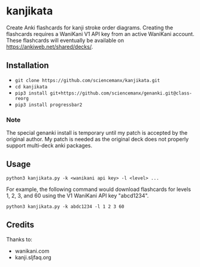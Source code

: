 # kanjikata
Create Anki flashcards for kanji stroke order diagrams. Creating the flashcards requires a WaniKani V1 API key from an active WaniKani account. These flashcards will eventually be available on https://ankiweb.net/shared/decks/.

## Installation

- `git clone https://github.com/sciencemanx/kanjikata.git`
- `cd kanjikata`
- `pip3 install git+https://github.com/sciencemanx/genanki.git@class-reorg`
- `pip3 install progressbar2`

### Note
The special genanki install is temporary until my patch is accepted by the
original author. My patch is needed as the original deck does not properly
support multi-deck anki packages.

## Usage

`python3 kanjikata.py -k <wanikani api key> -l <level> ...`

For example, the following command would download flashcards for levels 1, 2, 3,
and 60 using the V1 WaniKani API key "abcd1234".

`python3 kanjikata.py -k abdc1234 -l 1 2 3 60`

## Credits
Thanks to:
- wanikani.com
- kanji.sljfaq.org
